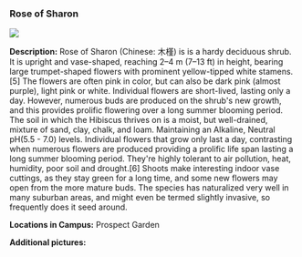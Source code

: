 ###  Rose of Sharon
![](http://www.astro.princeton.edu/~ruixu/fig/RoseofSharon.jpg)

**Description:** Rose of Sharon (Chinese: 木槿) is is a hardy deciduous shrub. It is upright and vase-shaped, reaching 2–4 m (7–13 ft) in height, bearing large trumpet-shaped flowers with prominent yellow-tipped white stamens.[5] The flowers are often pink in color, but can also be dark pink (almost purple), light pink or white. Individual flowers are short-lived, lasting only a day. However, numerous buds are produced on the shrub's new growth, and this provides prolific flowering over a long summer blooming period. The soil in which the Hibiscus thrives on is a moist, but well-drained, mixture of sand, clay, chalk, and loam. Maintaining an Alkaline, Neutral pH(5.5 - 7.0) levels. Individual flowers that grow only last a day, contrasting when numerous flowers are produced providing a prolific life span lasting a long summer blooming period. They're highly tolerant to air pollution, heat, humidity, poor soil and drought.[6] Shoots make interesting indoor vase cuttings, as they stay green for a long time, and some new flowers may open from the more mature buds. The species has naturalized very well in many suburban areas, and might even be termed slightly invasive, so frequently does it seed around.

**Locations in Campus:** Prospect Garden

**Additional pictures:**
